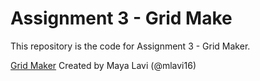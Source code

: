 # Assignment 3 - Grid Make

This repository is the code for Assignment 3 - Grid Maker.

[Grid Maker](https://mlavi16.github.io/webdev-assingment-3-grid/)
Created by Maya Lavi (@mlavi16)